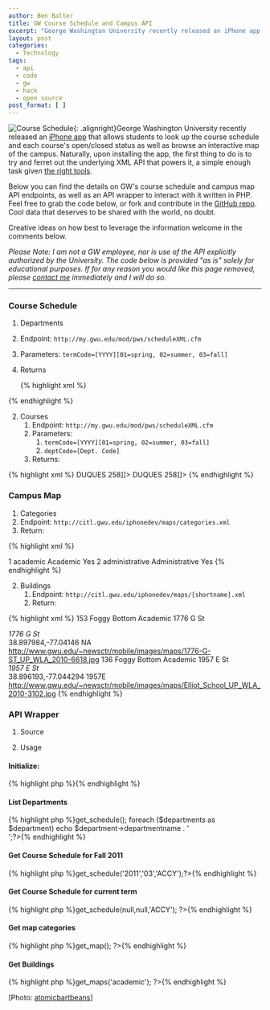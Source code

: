 ```yaml
---
author: Ben Balter
title: GW Course Schedule and Campus API
excerpt: "George Washington University recently released an iPhone app that allows students to look up the course schedule and each course's open/closed status as well as browse an interactive map of the campus. Below you can find the details on GW's course schedule and campus map API endpoints, as well as an API wrapper to interact with it written in PHP."
layout: post
categories:
  - Technology
tags:
  - api
  - code
  - gw
  - hack
  - open source
post_format: [ ]
---
```

![Course Schedule](http://ben.balter.com/wp-content/uploads/2011/01/1430289931_beb7ff6428_b-300x225.jpg "Course Schedule"){: .alignright}George Washington University recently released an [iPhone app](http://gwtoday.gwu.edu/app-gw) that allows students to look up the course schedule and each course's open/closed status as well as browse an interactive map of the campus. Naturally, upon installing the app, the first thing to do is to try and ferret out the underlying XML API that powers it, a simple enough task given [the right tools](http://blog.jerodsanto.net/2009/06/sniff-your-iphones-network-traffic/).

Below you can find the details on GW's course schedule and campus map API endpoints, as well as an API wrapper to interact with it written in PHP. Feel free to grab the code below, or fork and contribute in the [GitHub repo](https://github.com/benbalter/GW-API). Cool data that deserves to be shared with the world, no doubt.

Creative ideas on how best to leverage the information welcome in the comments below.

*Please Note: I am not a GW employee, nor is use of the API explicitly authorized by the University. The code below is provided "as is" solely for educational purposes. If for any reason you would like this page removed, please [contact me](http://ben.balter.com/contact/) immediately and I will do so.*

* * *

### Course Schedule

1.  Departments
  1.  Endpoint: `http://my.gwu.edu/mod/pws/scheduleXML.cfm`
  2.  Parameters: `termCode=[YYYY][01=spring, 02=summer, 03=fall]`
  3.  Returns

      {% highlight xml %}<?xml version="1.0" encoding="iso-8859-1" ?>
<departments>
    <department>
        <departmentcode><![CDATA[ACCY]]></departmentcode>
        <departmentname><![CDATA[Accountancy]]></departmentname>
    </department>
    <department>
        <departmentcode><![CDATA[AH]]></departmentcode>
        <departmentname><![CDATA[Art/Art History]]></departmentname>
    </department>
</departments>
        {% endhighlight %}

2.  Courses
    1.  Endpoint: `http://my.gwu.edu/mod/pws/scheduleXML.cfm`
    2.  Parameters:
        1.  `termCode=[YYYY][01=spring, 02=summer, 03=fall]`
        2.  `deptCode=[Dept. Code]`
    3.  Returns:

{% highlight xml %}<?xml version="1.0" encoding="iso-8859-1" ?>
<courses>
    <course>
        <coursedepartment><![CDATA[ACCY]]></coursedepartment>
        <coursenumber><![CDATA[6101]]></coursenumber>
        <coursecrn><![CDATA[55164]]></coursecrn>
        <coursetitle><![CDATA[FinAcctingI:BasicFinStatements]]></coursetitle>
        <courseinstructor><![CDATA[ Singleton, L]]></courseinstructor>
        <courselocation><![CDATA[<A HREF="http://www.gwu.edu/~map/building.cfm?BLDG=DUQUES" target="_blank" >DUQUES</a> 258]]></courselocation>
        <coursedays><![CDATA[MW 06:10PM - 09:05PM]]></coursedays>
        <coursetime><![CDATA[]]></coursetime>
        <coursestatus><![CDATA[OPEN]]></coursestatus>
        <coursesection><![CDATA[81]]></coursesection>
        <coursecredit><![CDATA[1.50  ]]></coursecredit>
    </course>
    <course>
        <coursedepartment><![CDATA[ACCY]]></coursedepartment>
        <coursenumber><![CDATA[6102]]></coursenumber>
        <coursecrn><![CDATA[55165]]></coursecrn>
        <coursetitle><![CDATA[Fin Accting II: FinAcc Choices]]></coursetitle>
        <courseinstructor><![CDATA[ Tarpley, R]]></courseinstructor>
        <courselocation><![CDATA[<A HREF="http://www.gwu.edu/~map/building.cfm?BLDG=DUQUES" target="_blank" >DUQUES</a> 258]]></courselocation>
        <coursedays><![CDATA[MW 06:10PM - 09:05PM]]></coursedays>
        <coursetime><![CDATA[]]></coursetime>
        <coursestatus><![CDATA[OPEN]]></coursestatus>
        <coursesection><![CDATA[80]]></coursesection>
        <coursecredit><![CDATA[1.50  ]]></coursecredit>
    </course>
</courses>
        {% endhighlight %}


### Campus Map

1. Categories
  1. Endpoint:  `http://citl.gwu.edu/iphonedev/maps/categories.xml`
  2. Return:

{% highlight xml %}
<?xml version="1.0" encoding="UTF-8" standalone="yes"?>
<categories xmlns:xsi="http://www.w3.org/2001/XMLSchema-instance">
    <category>
        <categoryId>1</categoryId>
        <shortname>academic</shortname>
        <categoryName>Academic</categoryName>
        <state>Yes</state>
    </category>
    <category>
        <categoryId>2</categoryId>
        <shortname>administrative</shortname>
        <categoryName>Administrative</categoryName>
        <state>Yes</state>
    </category>
</categories>
{% endhighlight %}


2.  Buildings
    1.  Endpoint: `http://citl.gwu.edu/iphonedev/maps/[shortname].xml`
    2.  Return:

{% highlight xml %}<?xml version="1.0" encoding="UTF-8" standalone="yes"?>
<buildings xmlns:xsi="http://www.w3.org/2001/XMLSchema-instance">
    <building>
        <buildingNumber>153</buildingNumber>
        <campus>Foggy Bottom</campus>
        <UsageClassification>Academic</UsageClassification>
        <buildingName>1776 G St</buildingName>
        <address>1776 G St</address>
        <geoLocation>38.897984,-77.04146</geoLocation>
        <shortname>NA</shortname>
        <picturelink>http://www.gwu.edu/~newsctr/mobile/images/maps/1776-G-ST_UP_WLA_2010-6618.jpg</picturelink>
    </building>
    <building>
        <buildingNumber>136</buildingNumber>
        <campus>Foggy Bottom</campus>
        <UsageClassification>Academic</UsageClassification>
        <buildingName>1957 E St</buildingName>
        <address>1957 E St</address>
        <geoLocation>38.896193,-77.044294</geoLocation>
        <shortname>1957E</shortname>
        <picturelink>http://www.gwu.edu/~newsctr/mobile/images/maps/Elliot_School_UP_WLA_2010-3102.jpg</picturelink>
    </building>
</buildings>
{% endhighlight %}


### API Wrapper

1.  Source

<script src="http://gist-it.appspot.com/github/benbalter/GW-API/raw/master/gw-api.php">     </script>

2.  Usage

#### Initialize:
{% highlight php %}<?php $gwapi = new gw_api; ?>{% endhighlight %}

#### List Departments
{% highlight php %}<?php $departments = $gwapi->get_schedule();
  foreach ($departments as $department)
  echo $department->departmentname . '<br />';?>{% endhighlight %}

#### Get Course Schedule for Fall 2011
{% highlight php %}<?php $courses = $gwapi->get_schedule('2011','03','ACCY');?>{% endhighlight %}

#### Get Course Schedule for current term
{% highlight php %}<?php $courses = $gwapi->get_schedule(null,null,'ACCY'); ?>{% endhighlight %}

#### Get map categories
{% highlight php %}<?php $categories = $gwapi->get_map(); ?>{% endhighlight %}

#### Get Buildings
{% highlight php %}<?php $buildings = $gwapi->get_maps('academic'); ?>{% endhighlight %}

\[Photo: [atomicbartbeans](http://www.flickr.com/photos/atomicbartbeans/1430289931/)\]
